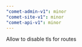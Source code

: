 ```yaml
---
"comet-admin-v1": minor
"comet-site-v1": minor
"comet-api-v1": minor
---
```


Allow to disable tls for routes
